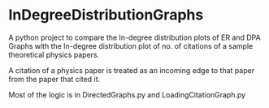 InDegreeDistributionGraphs
==========================

A python project to compare the In-degree distribution plots of ER and DPA Graphs with the In-degree distribution plot of no. of citations of a sample theoretical physics papers.

A citation of a physics paper is treated as an incoming edge to that paper from the paper that cited it.

Most of the logic is in DirectedGraphs.py and LoadingCitationGraph.py
